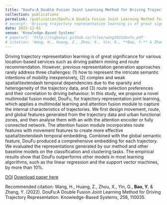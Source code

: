 ```yaml
---
title: "DouFu:A Double Fusion Joint Learning Method for Driving Trajectory Representation"
collection: publications
permalink: /publication/DouFu:A Double Fusion Joint Learning Method for Driving Trajectory Representation
# excerpt: 'Driving trajectory representation learning is of great significance for various location-based services such as driving pattern mining and route recommendation. However, previous representation generation approaches rarely address three challenges: (1) how to represent the intricate semantic intentions of mobility inexpensively, (2) complex and weak spatial\textendash temporal dependencies due to the sparsity and heterogeneity of the trajectory data, and (3) route selection preferences and their correlation to driving behaviour. In this study, we propose a novel multimodal fusion model, DouFu, for trajectory representation joint learning, which applies a multimodal learning and attention fusion module to capture the internal characteristics of trajectories. We first design movement, route, and global features generated from the trajectory data and urban functional zones, and then analyse them with an with the attention encoder or fully connected network. The attention fusion module incorporates route features with movement features to create more effective spatial\textendash temporal embedding. Combined with the global semantic feature, DouFu produced a comprehensive embedding for each trajectory. We evaluated the representations generated by our method and other baseline models on the classification and clustering tasks. The empirical results show that DouFu outperforms other models in most learning algorithms, such as the linear regression and the support vector machines, by more than 10%.'
date: 2022-12-01
venue: 'Knowledge-Based Systems'
# paperurl: 'http://cugbaoyi.github.io/files/wang2022doufu.pdf'
# citation: 'Wang, H., Huang, Z., Zhou, X., Yin, G., **Bao, Y.** & Zhang, Y. (2022). DouFu:A Double Fusion Joint Learning Method for Driving Trajectory Representation. Knowledge-Based Systems, 258(), 110035.'
---
```

Driving trajectory representation learning is of great significance for various location-based services such as driving pattern mining and route recommendation. However, previous representation generation approaches rarely address three challenges: (1) how to represent the intricate semantic intentions of mobility inexpensively, (2) complex and weak spatial\textendash temporal dependencies due to the sparsity and heterogeneity of the trajectory data, and (3) route selection preferences and their correlation to driving behaviour. In this study, we propose a novel multimodal fusion model, DouFu, for trajectory representation joint learning, which applies a multimodal learning and attention fusion module to capture the internal characteristics of trajectories. We first design movement, route, and global features generated from the trajectory data and urban functional zones, and then analyse them with an with the attention encoder or fully connected network. The attention fusion module incorporates route features with movement features to create more effective spatial\textendash temporal embedding. Combined with the global semantic feature, DouFu produced a comprehensive embedding for each trajectory. We evaluated the representations generated by our method and other baseline models on the classification and clustering tasks. The empirical results show that DouFu outperforms other models in most learning algorithms, such as the linear regression and the support vector machines, by more than 10%.

[DOI](https://doi.org/10.1016/j.knosys.2022.110035)
[Download paper here](http://cugbaoyi.github.io/files/wang2022doufu.pdf)

Recommended citation: Wang, H., Huang, Z., Zhou, X., Yin, G., **Bao, Y.** & Zhang, Y. (2022). DouFu:A Double Fusion Joint Learning Method for Driving Trajectory Representation. Knowledge-Based Systems, 258, 110035.
